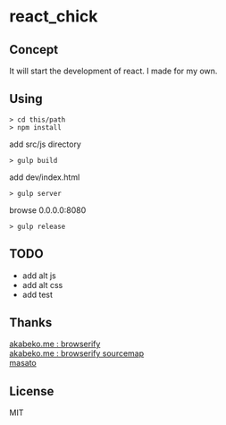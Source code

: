 # react_chick

## Concept
It will start the development of react.
I made for my own.

## Using

```
> cd this/path
> npm install
```


add src/js directory

```
> gulp build
```

add dev/index.html


```
> gulp server
```

browse 0.0.0.0:8080

```
> gulp release
```


## TODO
* add alt js
* add alt css
* add test

## Thanks
[akabeko.me : browserify](http://akabeko.me/blog/2014/12/browserify/)  
[akabeko.me : browserify sourcemap](http://akabeko.me/blog/2014/12/browserify-2-source-map/)  
[masato](http://qiita.com/masato/items/35b0900e3a7282b33bf8)


## License
MIT
